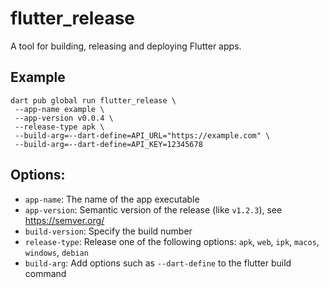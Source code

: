 # flutter_release

A tool for building, releasing and deploying Flutter apps.

## Example

```
dart pub global run flutter_release \
 --app-name example \
 --app-version v0.0.4 \
 --release-type apk \
 --build-arg=--dart-define=API_URL="https://example.com" \
 --build-arg=--dart-define=API_KEY=12345678
```

## Options:

- `app-name`: The name of the app executable
- `app-version`: Semantic version of the release (like `v1.2.3`), see https://semver.org/
- `build-version`: Specify the build number
- `release-type`: Release one of the following options: `apk`, `web`, `ipk`, `macos`, `windows`, `debian`
- `build-arg`: Add options such as `--dart-define` to the flutter build command

